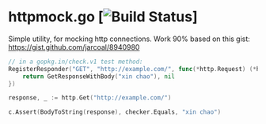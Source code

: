 httpmock.go [![Build Status](https://travis-ci.org/theypsilon/go-httpmock.svg?branch=master)]
======

Simple utility, for mocking http connections. Work 90% based on this gist: https://gist.github.com/jarcoal/8940980

```go
// in a gopkg.in/check.v1 test method:
RegisterResponder("GET", "http://example.com/", func(*http.Request) (*http.Response, error) {
    return GetResponseWithBody("xin chao"), nil
})

response, _ := http.Get("http://example.com/")

c.Assert(BodyToString(response), checker.Equals, "xin chao")
```
